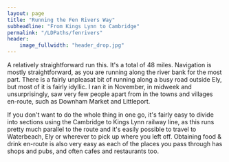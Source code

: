 ```yaml
---
layout: page
title: "Running the Fen Rivers Way"
subheadline: "From Kings Lynn to Cambridge"
permalink: "/LDPaths/fenrivers"
header:
    image_fullwidth: "header_drop.jpg"
---
```

A relatively straightforward run this. It's a total of 48 miles. Navigation is mostly straightforward, as you are running along the river bank for the most part. There is a fairly unpleasat bit of running along a busy road outside Ely, but most of it is fairly idyllic. I ran it in November, in midweek and unsurprisingly, saw very few people apart from in the towns and villages en-route, such as Downham Market and Littleport.

If you don't want to do the whole thing in one go, it's fairly easy to divide into sections using the Cambridge to Kings Lynn railway line, as this runs pretty much parallel to the route and it's easily possible to travel to Waterbeach, Ely or wherever to pick up where you left off. Obtaining food & drink en-route is also very easy as each of the places you pass through has shops and pubs, and often cafes and restaurants too.
